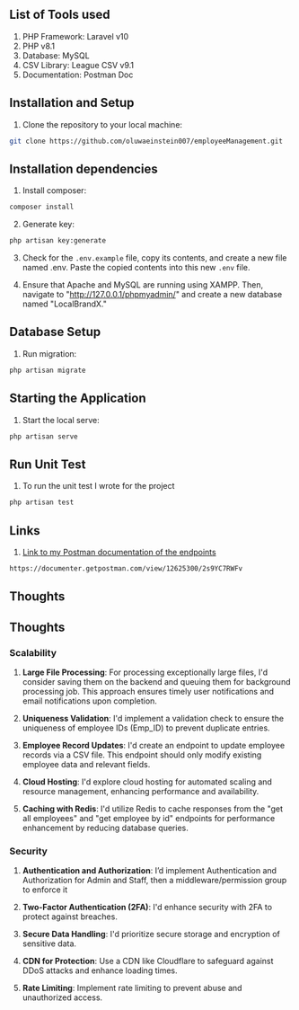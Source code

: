 ## List of Tools used

1. PHP Framework: Laravel v10
2. PHP v8.1
3. Database: MySQL
4. CSV Library: League CSV v9.1
5. Documentation: Postman Doc

## Installation and Setup

1. Clone the repository to your local machine:

```bash
git clone https://github.com/oluwaeinstein007/employeeManagement.git
```

## Installation dependencies

1. Install composer:

```bash
composer install
```

2. Generate key:

```bash
php artisan key:generate
```

3. Check for the `.env.example` file, copy its contents, and create a new file named .env. Paste the copied contents into this new `.env` file.

4. Ensure that Apache and MySQL are running using XAMPP. Then, navigate to "http://127.0.0.1/phpmyadmin/" and create a new database named "LocalBrandX."

## Database Setup

1. Run migration:

```bash
php artisan migrate
```

## Starting the Application

1. Start the local serve:

```bash
php artisan serve
```

## Run Unit Test

1. To run the unit test I wrote for the project

```bash
php artisan test
```

## Links

1. [Link to my Postman documentation of the endpoints](https://documenter.getpostman.com/view/12625300/2s9YC7RWFv)

```bash
https://documenter.getpostman.com/view/12625300/2s9YC7RWFv
```

## Thoughts

## Thoughts

### Scalability

1. **Large File Processing**: For processing exceptionally large files, I'd consider saving them on the backend and queuing them for background processing job. This approach ensures timely user notifications and email notifications upon completion.

2. **Uniqueness Validation**: I'd implement a validation check to ensure the uniqueness of employee IDs (Emp_ID) to prevent duplicate entries.

3. **Employee Record Updates**: I'd create an endpoint to update employee records via a CSV file. This endpoint should only modify existing employee data and relevant fields.

4. **Cloud Hosting**: I'd explore cloud hosting for automated scaling and resource management, enhancing performance and availability.

5. **Caching with Redis**: I'd utilize Redis to cache responses from the "get all employees" and "get employee by id" endpoints for performance enhancement by reducing database queries.

### Security

1. **Authentication and Authorization**: I’d implement Authentication and Authorization for Admin and Staff, then a middleware/permission group to enforce it

2. **Two-Factor Authentication (2FA)**: I'd enhance security with 2FA to protect against breaches.

3. **Secure Data Handling**: I'd prioritize secure storage and encryption of sensitive data.

4. **CDN for Protection**: Use a CDN like Cloudflare to safeguard against DDoS attacks and enhance loading times.

5. **Rate Limiting**: Implement rate limiting to prevent abuse and unauthorized access.
